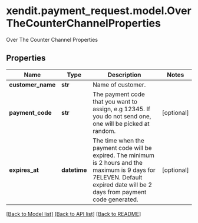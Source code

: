 # xendit.payment_request.model.OverTheCounterChannelProperties

Over The Counter Channel Properties

## Properties
Name | Type | Description | Notes
------------ | ------------- | ------------- | -------------
**customer_name** | **str** | Name of customer. | 
**payment_code** | **str** | The payment code that you want to assign, e.g 12345. If you do not send one, one will be picked at random. | [optional] 
**expires_at** | **datetime** | The time when the payment code will be expired. The minimum is 2 hours and the maximum is 9 days for 7ELEVEN. Default expired date will be 2 days from payment code generated. | [optional] 

[[Back to Model list]](../README.md#documentation-for-models) [[Back to API list]](../README.md#documentation-for-api-endpoints) [[Back to README]](../README.md)


